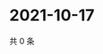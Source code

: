 # 2021-10-17

共 0 条

<!-- BEGIN -->
<!-- 最后更新时间 Sun Oct 17 2021 01:17:26 GMT+0800 (China Standard Time) -->

<!-- END -->
